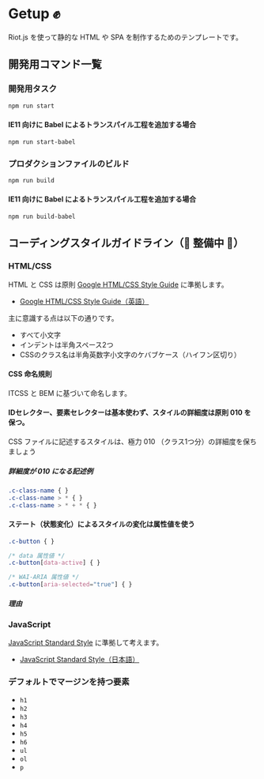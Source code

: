 # Getup ✊

Riot.js を使って静的な HTML や SPA を制作するためのテンプレートです。

## 開発用コマンド一覧

### 開発用タスク
```bash
npm run start
```

#### IE11 向けに Babel によるトランスパイル工程を追加する場合

```bash
npm run start-babel
```

### プロダクションファイルのビルド

```bash
npm run build
```

#### IE11 向けに Babel によるトランスパイル工程を追加する場合

```bash
npm run build-babel
```

## コーディングスタイルガイドライン（🚧 整備中 🚧）

### HTML/CSS 

HTML と CSS は原則 [Google HTML/CSS Style Guide](https://google.github.io/styleguide/htmlcssguide.html#Protocol) に準拠します。

- [Google HTML/CSS Style Guide（英語）](https://google.github.io/styleguide/htmlcssguide.html#Protocol)

主に意識する点は以下の通りです。

- すべて小文字
- インデントは半角スペース2つ
- CSSのクラス名は半角英数字小文字のケバブケース（ハイフン区切り）

#### CSS 命名規則

ITCSS と BEM に基づいて命名します。

#### IDセレクター、要素セレクターは基本使わず、スタイルの詳細度は原則 010 を保つ。

CSS ファイルに記述するスタイルは、極力 010 （クラス1つ分）の詳細度を保ちましょう

##### 詳細度が 010 になる記述例

```css
.c-class-name { }
.c-class-name > * { }
.c-class-name > * + * { }
```

#### ステート（状態変化）によるスタイルの変化は属性値を使う

```css
.c-button { }

/* data 属性値 */
.c-button[data-active] { }

/* WAI-ARIA 属性値 */
.c-button[aria-selected="true"] { }
```

##### 理由

### JavaScript

[JavaScript Standard Style](https://standardjs.com/readme-ja.html) に準拠して考えます。

- [JavaScript Standard Style（日本語）](https://standardjs.com/readme-ja.html)

### デフォルトでマージンを持つ要素

- `h1`
- `h2`
- `h3`
- `h4`
- `h5`
- `h6`
- `ul`
- `ol`
- `p`